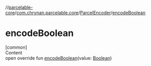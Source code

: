 //[parcelable-core](../../../index.md)/[com.chrynan.parcelable.core](../index.md)/[ParcelEncoder](index.md)/[encodeBoolean](encode-boolean.md)



# encodeBoolean  
[common]  
Content  
open override fun [encodeBoolean](encode-boolean.md)(value: [Boolean](https://kotlinlang.org/api/latest/jvm/stdlib/kotlin/-boolean/index.html))  



